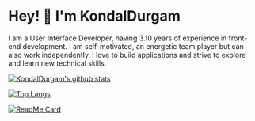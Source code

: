 **<h1>Hey! 👋 I'm KondalDurgam </h1>**
I am a User Interface Developer, having 3.10 years of experience in front-end development.
I am self-motivated, an energetic team player but can also work independently. I love to
build applications and strive to explore and learn new technical skills.


[![KondalDurgam's github stats ](https://github-readme-stats.vercel.app/api?username=kondalraodurgam&theme=merko&show_icons=true)](https://github.com/kondalraodurgam?tab=stars)


[![Top Langs](https://github-readme-stats.vercel.app/api/top-langs/?username=kondalraodurgam&langs_count=8)](https://github.com/kondalraodurgam/github-readme-stats)


[![ReadMe Card](https://github-readme-stats.vercel.app/api/pin/?username=kondalraodurgam&theme=merko&show_icons=true&repo=LeetCode-Solutions)](https://github.com/anuraghazra/github-readme-stats)
